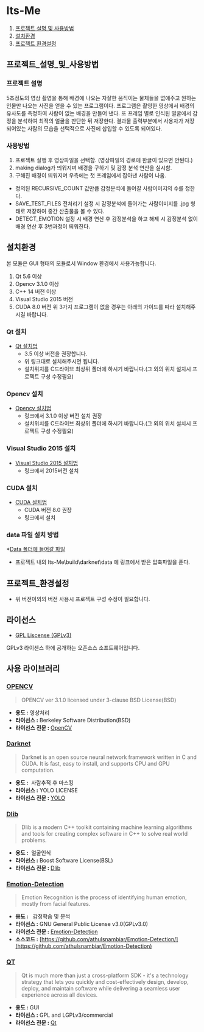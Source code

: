 # Its-Me
1. [프로젝트 설명 및 사용방법](#프로젝트_설명_및_사용방법)
2. [설치환경](#설치환경)
3. [프로젝트 환경설정](#프로젝트_환경설정)

## 프로젝트_설명_및_사용방법
### 프로젝트 설명
5초정도의 영상 촬영을 통해 배경에 나오는 자잘한 움직이는 물체들을 없애주고 원하는 인물만 나오는 사진을 얻을 수 있는 프로그램이다.
프로그램은 촬영한 영상에서 배경의 유사도를 측정하여 사람이 없는 배경을 만들어 낸다.
또 프레임 별로 인식된 얼굴에서 감정을 분석하여 최적의 얼굴을 판단한 뒤 저장한다. 결과물 출력부분에서 사용자가 저장되어있는 사람의 모습을 선택적으로 사진에 삽입할 수 있도록 되어있다.

### 사용방법
1. 프로젝트 실행 후 영상파일을 선택함. (영상파일의 경로에 한글이 있으면 안된다.)
2. making dialog가 띄워지며 배경을 구하기 및 감정 분석 연산을 실시함.
3. 구해진 배경이 띄워지며 우측에는 첫 프레임에서 잡아낸 사람이 나옴.
 * 정의된 RECURSIVE_COUNT 값만큼 감정분석에 들어갈 사람이미지의 수를 정한다.
 * SAVE_TEST_FILES 전처리기 설정 시 감정분석에 들어가는 사람이미지를 .jpg 형태로 저장하여 중간 산출물을 볼 수 있다.
 * DETECT_EMOTION 설정 시 배경 연산 후 감정분석을 하고 해제 시 감정분석 없이 배경 연산 후 3번과정이 띄워진다.

## 설치환경
본 모듈은 GUI 형태의 모듈로서 Window 환경에서 사용가능합니다.

1. Qt 5.6 이상
2. Opencv 3.1.0 이상
3. C++ 14 버전 이상
4. Visual Studio 2015 버전
5. CUDA 8.0 버전
위 3가지 프로그램이 없을 경우는 아래의 가이드를 따라 설치해주시길 바랍니다.

### Qt 설치
 * [Qt 설치법](https://www.qt.io/qt5-6/)
 	- 3.5 이상 버전을 권장합니다.
 	- 위 링크대로 설치해주시면 됩니다.
	- 설치위치를 C드라이브 최상위 폴더에 하시기 바랍니다.(그 외의 위치 설치시 프로젝트 구성 수정필요)
### Opencv 설치
 * [Opencv 설치법](http://www.opencv.org/releases.html)
	- 링크에서 3.1.0 이상 버전 설치 권장
	- 설치위치를 C드라이브 최상위 폴더에 하시기 바랍니다.(그 외의 위치 설치시 프로젝트 구성 수정필요)
### Visual Studio 2015 설치
 * [Visual Studio 2015 설치법](https://www.visualstudio.com/ko/vs/older-downloads/)
	- 링크에서 2015버전 설치
### CUDA 설치
 * [CUDA 설치법](https://developer.nvidia.com/cuda-downloads)
	- CUDA 버전 8.0 권장
	- 링크에서 설치
### data 파일 설치 방법
 *[Data 폴더에 들어갈 파일](https://drive.google.com/file/d/0Bz4K5ZksOqu7aFh3S0tRVVpTcFE/view?usp=sharing)
 * 프로젝트 내의 Its-Me\build\darknet\data 에 링크에서 받은 압축파일을 푼다.

## 프로젝트_환경설정
 * 위 버전이외의 버전 사용시 프로젝트 구성 수정이 필요합니다.
 
## 라이선스
* [GPL Liscense (GPLv3)](LICENSE)

GPLv3 라이센스 하에 공개하는 오픈소스 소프트웨어입니다.
## 사용 라이브러리

### [OPENCV](http://opencv.org) 
>OPENCV
>ver 3.1.0
>licensed under 3-clause BSD License(BSD)

* **용도 :**  영상처리
* **라이선스 :** Berkeley Software Distribution(BSD)
* **라이선스 전문 :** [OpenCV](http://opencv.org/license.html)

### [Darknet](https://pjreddie.com/darknet/)
>Darknet is an open source neural network framework written in C and CUDA.
>It is fast, easy to install, and supports CPU and GPU computation.

* **용도 :**  사람추적 후 마스킹
* **라이선스 :** YOLO LICENSE
* **라이선스 전문 :** [YOLO](https://github.com/AlexeyAB/darknet/blob/master/LICENSE)

### [Dlib](http://dlib.net)
>Dlib is a modern C++ toolkit containing machine learning algorithms and tools for creating complex software in C++ to solve real world problems.

* **용도 :**  얼굴인식
* **라이선스 :** Boost Software License(BSL)
* **라이선스 전문 :** [Dlib](http://dlib.net/license.html)

### [Emotion-Detection](https://github.com/3q12/Emotion-Detection)
>Emotion Recognition is the process of identifying human emotion, mostly from facial features.

* **용도 :**   감정학습 및 분석
* **라이선스 :** GNU General Public License v3.0(GPLv3.0)
* **라이선스 전문 :** [Emotion-Detection](https://github.com/athulsnambiar/Emotion-Detection/blob/master/LICENSE)
* **소스코드 :** [https://github.com/athulsnambiar/Emotion-Detection/](https://github.com/athulsnambiar/Emotion-Detection)

### [QT](https://www.qt.io/)
>Qt is much more than just a cross-platform SDK - it's a technology strategy that lets you quickly and cost-effectively design, develop, deploy, and maintain software while delivering a seamless user experience across all devices.

* **용도 :**  GUI
* **라이선스 :** GPL and LGPLv3/commercial
* **라이선스 전문 :** [Qt](https://www1.qt.io/licensing/)
